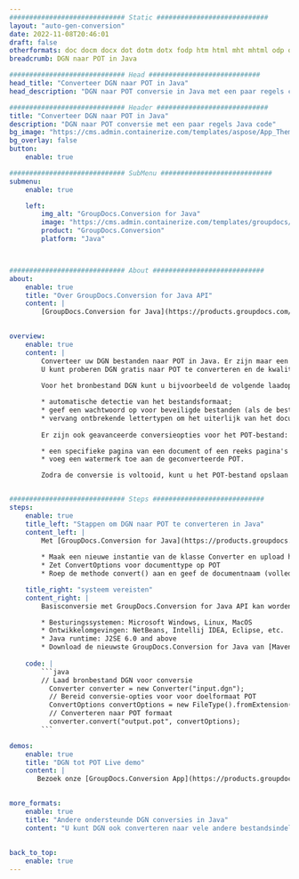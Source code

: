 ```yaml
---
############################# Static ############################
layout: "auto-gen-conversion"
date: 2022-11-08T20:46:01
draft: false
otherformats: doc docm docx dot dotm dotx fodp htm html mht mhtml odp odt otp pot potm potx pps ppsm ppsx ppt pptm pptx rtf
breadcrumb: DGN naar POT in Java

############################# Head ############################
head_title: "Converteer DGN naar POT in Java"
head_description: "DGN naar POT conversie in Java met een paar regels code. Converteer meer dan 160 bestandsindelingen met de GroupDocs-documentconversie-API voor Java"

############################# Header ############################
title: "Converteer DGN naar POT in Java"
description: "DGN naar POT conversie met een paar regels Java code"
bg_image: "https://cms.admin.containerize.com/templates/aspose/App_Themes/V3/images/bg/header1.png"
bg_overlay: false
button:
    enable: true

############################# SubMenu ############################
submenu:
    enable: true

    left:
        img_alt: "GroupDocs.Conversion for Java"
        image: "https://cms.admin.containerize.com/templates/groupdocs/images/product-logos/90x90-noborder/groupdocs-conversion-java.png"
        product: "GroupDocs.Conversion"
        platform: "Java"



############################# About ############################
about:
    enable: true
    title: "Over GroupDocs.Conversion for Java API"
    content: |
        [GroupDocs.Conversion for Java](https://products.groupdocs.com/conversion/java/) is een geavanceerde conversie-API voor bestandsindelingen voor het converteren tussen populaire afbeeldings- en documentindelingen zoals Microsoft Office, OpenDocument, PDF, HTML, e-mail, CAD. en nog veel meer met slechts een paar regels code. De native API detecteert automatisch de formaten van de originele documenten en biedt veel opties voor het aanpassen van de geconverteerde documenten. Naast de functie om informatie uit een document te extraheren, ondersteunt het standaard ook het cachen van de conversieresultaten naar de lokale schijf. Elk type cacheopslag kan echter worden ondersteund door de juiste interfaces te implementeren - Amazon S3, Dropbox, Google Drive, Windows Azure, Reddis of andere.
    

overview:
    enable: true
    content: |
        Converteer uw DGN bestanden naar POT in Java. Er zijn maar een paar regels Java code nodig op elk platform naar keuze, zoals Windows, Linux, macOS.
        U kunt proberen DGN gratis naar POT te converteren en de kwaliteit van de conversieresultaten te evalueren. Naast eenvoudige scripts voor bestandsconversie, kunt u meer geavanceerde opties proberen voor het laden van het DGN-bronbestand en het opslaan van de POT-uitvoer. 
        
        Voor het bronbestand DGN kunt u bijvoorbeeld de volgende laadopties gebruiken:

        * automatische detectie van het bestandsformaat;
        * geef een wachtwoord op voor beveiligde bestanden (als de bestandsindeling dit ondersteunt);
        * vervang ontbrekende lettertypen om het uiterlijk van het document te behouden.
        
        Er zijn ook geavanceerde conversieopties voor het POT-bestand:

        * een specifieke pagina van een document of een reeks pagina's converteren;
        * voeg een watermerk toe aan de geconverteerde POT.

        Zodra de conversie is voltooid, kunt u het POT-bestand opslaan in uw lokale bestandspad of in opslag van derden, zoals FTP, Amazon S3, Google Drive, Dropbox enz. Let op - om DGN te converteren tot POT, hoeft u geen extra software te installeren, zoals MS Office, Open Office, Adobe Acrobat Reader etc.


############################# Steps ############################
steps:
    enable: true
    title_left: "Stappen om DGN naar POT te converteren in Java"
    content_left: |
        Met [GroupDocs.Conversion for Java](https://products.groupdocs.com/conversion/java/) kunnen ontwikkelaars het DGN-bestand eenvoudig converteren naar POT met een paar regels code.
        
        * Maak een nieuwe instantie van de klasse Converter en upload het bestand DGN met het volledige pad
        * Zet ConvertOptions voor documenttype op POT
        * Roep de methode convert() aan en geef de documentnaam (volledig pad) en formaat (POT) door als parameter

    title_right: "systeem vereisten"
    content_right: |
        Basisconversie met GroupDocs.Conversion for Java API kan worden gedaan met slechts een paar regels code. Onze API's worden ondersteund op alle belangrijke platforms en besturingssystemen. Voordat u de onderstaande code uitvoert, moet u ervoor zorgen dat de volgende vereisten op uw systeem zijn geïnstalleerd.

        * Besturingssystemen: Microsoft Windows, Linux, MacOS
        * Ontwikkelomgevingen: NetBeans, Intellij IDEA, Eclipse, etc.
        * Java runtime: J2SE 6.0 and above
        * Download de nieuwste GroupDocs.Conversion for Java van [Maven](https://repository.groupdocs.com/webapp/#/artifacts/browse/tree/General/repo/com/groupdocs/groupdocs-conversion)
         
    code: |
        ```java    
        // Laad bronbestand DGN voor conversie
          Converter converter = new Converter("input.dgn");
          // Bereid conversie-opties voor voor doelformaat POT
          ConvertOptions convertOptions = new FileType().fromExtension("pot").getConvertOptions();
          // Converteren naar POT formaat
          converter.convert("output.pot", convertOptions);
        ```

demos:
    enable: true
    title: "DGN tot POT Live demo"
    content: |
       Bezoek onze [GroupDocs.Conversion App](https://products.groupdocs.app/conversion/family) website en probeer DGN naar POT conversie nu. De gratis demo heeft de volgende voordelen:
          

more_formats:
    enable: true
    title: "Andere ondersteunde DGN conversies in Java"
    content: "U kunt DGN ook converteren naar vele andere bestandsindelingen. Zie de lijst hieronder."
       
       
back_to_top:
    enable: true
---
```


